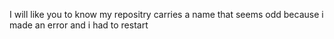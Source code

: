 I will like you to know my repositry carries a name that seems odd because i made an error and i had to restart
